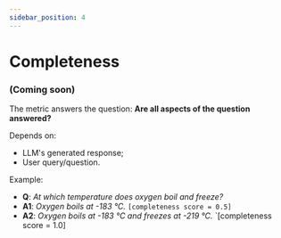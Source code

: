 ```yaml
---
sidebar_position: 4
---
```

# Completeness
### (Coming soon)
The metric answers the question: **Are all aspects of the question answered?**

Depends on:
- LLM's generated response;
- User query/question.

Example:
- **Q**: *At which temperature does oxygen boil and freeze?*
- **A1**: *Oxygen boils at -183 °C.* `[completeness score = 0.5]`
- **A2**: *Oxygen boils at -183 °C and freezes at -219 °C.* `[completeness score = 1.0]
